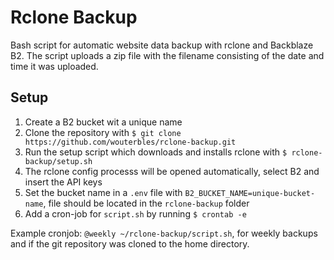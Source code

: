 # Rclone Backup
Bash script for automatic website data backup with rclone and Backblaze B2. The script uploads a zip file with the filename consisting of the date and time it was uploaded.

## Setup
1. Create a B2 bucket wit a unique name
2. Clone the repository with `$ git clone https://github.com/wouterbles/rclone-backup.git`
3. Run the setup script which downloads and installs rclone with `$ rclone-backup/setup.sh`
4. The rclone config processs will be opened automatically, select B2 and insert the API keys
5. Set the bucket name in a `.env` file with `B2_BUCKET_NAME=unique-bucket-name`, file should be located in the `rclone-backup` folder
6. Add a cron-job for `script.sh` by running `$ crontab -e`

Example cronjob: `@weekly ~/rclone-backup/script.sh`, for weekly backups and if the git repository was cloned to the home directory.
